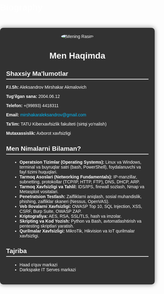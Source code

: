 # Biography
<!DOCTYPE html>
<html lang="uz">
<head>
    <meta charset="UTF-8">
    <meta name="viewport" content="width=device-width, initial-scale=1.0">
    <title>Men Haqimda</title>
    <style>
        body {
            font-family: Arial, sans-serif;
            margin: 0;
            padding: 0;
            background: url('https://via.placeholder.com/1920x1080?text=Cyber+Security+Background') no-repeat center center fixed;
            background-size: cover;
            color: white;
        }
        .container {
            max-width: 900px;
            margin: 50px auto;
            background: rgba(0, 0, 0, 0.8);
            padding: 20px;
            border-radius: 10px;
            box-shadow: 0 0 15px rgba(0, 0, 0, 0.5);
        }
        .header {
            text-align: center;
        }
        .header img {
            max-width: 200px;
            border-radius: 50%;
        }
        .section {
            margin-bottom: 20px;
        }
        .section h2 {
            border-bottom: 2px solid #fff;
            padding-bottom: 5px;
        }
        ul {
            list-style-type: disc;
            margin-left: 20px;
        }
        a {
            color: #00bfff;
            text-decoration: none;
        }
        a:hover {
            text-decoration: underline;
        }
    </style>
</head>
<body>
    <div class="container">
        <div class="header">
            <img src="/mnt/data/20220728_090537.jpg" alt="Mening Rasim">
            <h1>Men Haqimda</h1>
        </div>
        <div class="section">
            <h2>Shaxsiy Ma'lumotlar</h2>
            <p><strong>F.I.Sh:</strong> Aleksandrov Mirshakar Akmalovich</p>
            <p><strong>Tug'ilgan sana:</strong> 2004.06.12</p>
            <p><strong>Telefon:</strong> +(99893) 4418311</p>
            <p><strong>Email:</strong> <a href="mailto:mirshakaraleksandrov@gmail.com">mirshakaraleksandrov@gmail.com</a></p>
            <p><strong>Ta'lim:</strong> TATU Kiberxavfsizlik fakulteti (sirtqi yo'nalish)</p>
            <p><strong>Mutaxassislik:</strong> Axborot xavfsizligi</p>
        </div>
        <div class="section">
            <h2>Men Nimalarni Bilaman?</h2>
            <ul>
                <li><strong>Operatsion Tizimlar (Operating Systems):</strong> Linux va Windows, terminal va buyruqlar satri (bash, PowerShell), foydalanuvchi va fayl tizimi huquqlari.</li>
                <li><strong>Tarmoq Asoslari (Networking Fundamentals):</strong> IP-manzillar, subnetting, protokollar (TCP/IP, HTTP, FTP), DNS, DHCP, ARP.</li>
                <li><strong>Tarmoq Xavfsizligi va Tahlil:</strong> IDS/IPS, firewall sozlash, Nmap va Metasploit vositalari.</li>
                <li><strong>Penetratsion Testlash:</strong> Zaifliklarni aniqlash, sosial muhandislik, phishing, zaifliklar skaneri (Nessus, OpenVAS).</li>
                <li><strong>Veb Ilovalarni Xavfsizligi:</strong> OWASP Top 10, SQL Injection, XSS, CSRF, Burp Suite, OWASP ZAP.</li>
                <li><strong>Kriptografiya:</strong> AES, RSA, SSL/TLS, hash va imzolar.</li>
                <li><strong>Skripting va Kod Yozish:</strong> Python va Bash, avtomatlashtirish va pentesting skriptlari yaratish.</li>
                <li><strong>Qurilmalar Xavfsizligi:</strong> MikroTik, Hikvision va IoT qurilmalar xavfsizligi.</li>
            </ul>
        </div>
        <div class="section">
            <h2>Tajriba</h2>
            <ul>
                <li>Haad o'quv markazi</li>
                <li>Darkspake IT Serves markazi</li>
            </ul>
        </div>
    </div>
</body>
</html>
